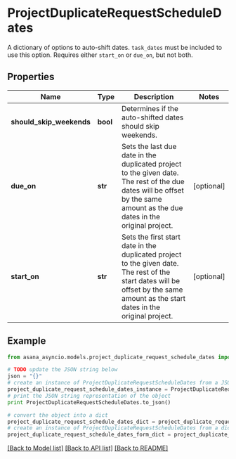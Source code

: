 # ProjectDuplicateRequestScheduleDates

A dictionary of options to auto-shift dates. `task_dates` must be included to use this option. Requires either `start_on` or `due_on`, but not both.

## Properties

Name | Type | Description | Notes
------------ | ------------- | ------------- | -------------
**should_skip_weekends** | **bool** | Determines if the auto-shifted dates should skip weekends. | 
**due_on** | **str** | Sets the last due date in the duplicated project to the given date. The rest of the due dates will be offset by the same amount as the due dates in the original project. | [optional] 
**start_on** | **str** | Sets the first start date in the duplicated project to the given date. The rest of the start dates will be offset by the same amount as the start dates in the original project. | [optional] 

## Example

```python
from asana_asyncio.models.project_duplicate_request_schedule_dates import ProjectDuplicateRequestScheduleDates

# TODO update the JSON string below
json = "{}"
# create an instance of ProjectDuplicateRequestScheduleDates from a JSON string
project_duplicate_request_schedule_dates_instance = ProjectDuplicateRequestScheduleDates.from_json(json)
# print the JSON string representation of the object
print ProjectDuplicateRequestScheduleDates.to_json()

# convert the object into a dict
project_duplicate_request_schedule_dates_dict = project_duplicate_request_schedule_dates_instance.to_dict()
# create an instance of ProjectDuplicateRequestScheduleDates from a dict
project_duplicate_request_schedule_dates_form_dict = project_duplicate_request_schedule_dates.from_dict(project_duplicate_request_schedule_dates_dict)
```
[[Back to Model list]](../README.md#documentation-for-models) [[Back to API list]](../README.md#documentation-for-api-endpoints) [[Back to README]](../README.md)


